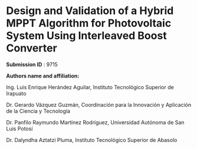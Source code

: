 # Design and Validation of a Hybrid MPPT Algorithm for Photovoltaic System Using Interleaved Boost Converter 
**Submission ID** : 9715

**Authors name and affiliation:**

Ing. Luis Enrique Herández Aguilar, Instituto Tecnológico Superior de Irapuato 

Dr. Gerardo Vázquez Guzmán, Coordinación para la Innovación y Aplicación de la Ciencia y Tecnología 

Dr. Panfilo Raymundo Martínez Rodríguez, Universidad Autónoma de San Luis Potosí

Dr. Dalyndha Aztatzi Pluma, Instituto Tecnológico Superior de Abasolo
